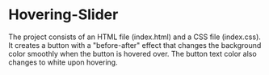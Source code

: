 # Hovering-Slider
The project consists of an HTML file (index.html) and a CSS file (index.css). It creates a button with a "before-after" effect that changes the background color smoothly when the button is hovered over. The button text color also changes to white upon hovering.
